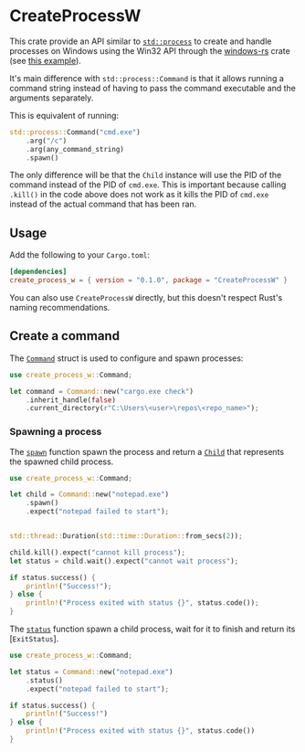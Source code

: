 # CreateProcessW

This crate provide an API similar to [`std::process`][std-process] to create
and handle processes on Windows using the Win32 API through the
[windows-rs][windows-rs] crate (see [this example][create-processes-example]).

[std-process]: https://doc.rust-lang.org/std/process/index.html
[windows-rs]: https://github.com/microsoft/windows-rs
[create-processes-example]: https://docs.microsoft.com/en-us/windows/win32/procthread/creating-processes

It's main difference with `std::process::Command` is that it allows running
a command string instead of having to pass the command executable and the
arguments separately.

This is equivalent of running:

```rust
std::process::Command("cmd.exe")
    .arg("/c")
    .arg(any_command_string)
    .spawn()
```

The only difference will be that the `Child` instance will use the PID of
the command instead of the PID of `cmd.exe`. This is important because
calling `.kill()` in the code above does not work as it kills the PID
of `cmd.exe` instead of the actual command that has been ran.

## Usage

Add the following to your `Cargo.toml`:

```toml
[dependencies]
create_process_w = { version = "0.1.0", package = "CreateProcessW" }
```

You can also use `CreateProcessW` directly, but this doesn't respect Rust's
naming recommendations.

## Create a command

The [`Command`] struct is used to configure and spawn processes:

```rust
use create_process_w::Command;

let command = Command::new("cargo.exe check")
    .inherit_handle(false)
    .current_directory(r"C:\Users\<user>\repos\<repo_name>");
```

### Spawning a process

The [`spawn`] function spawn the process and return a [`Child`] that
represents the spawned child process.

```rust
use create_process_w::Command;

let child = Command::new("notepad.exe")
    .spawn()
    .expect("notepad failed to start");


std::thread::Duration(std::time::Duration::from_secs(2));

child.kill().expect("cannot kill process");
let status = child.wait().expect("cannot wait process");

if status.success() {
    println!("Success!");
} else {
    println!("Process exited with status {}", status.code());
}
```

The [`status`] function spawn a child process, wait for it to finish and
return its [`ExitStatus`].

```rust
use create_process_w::Command;

let status = Command::new("notepad.exe")
    .status()
    .expect("notepad failed to start");

if status.success() {
    println!("Success!")
} else {
    println!("Process exited with status {}", status.code())
}
```

[`Command`]: https://docs.rs/CreateProcessW/latest/CreateProcessW/struct.Command.html
[`spawn`]: https://docs.rs/CreateProcessW/latest/CreateProcessW/struct.Command.html#method.spawn
[`status`]: https://docs.rs/CreateProcessW/latest/CreateProcessW/struct.Command.html#method.status
[`Child`]: https://docs.rs/CreateProcessW/latest/CreateProcessW/struct.Child.html
